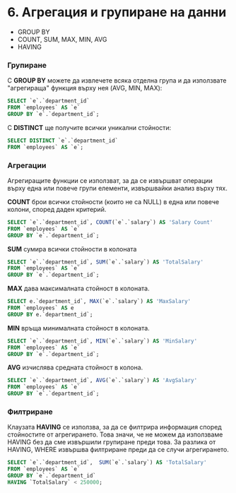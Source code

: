 # 6. Агрегация и групиране на данни
- GROUP BY
- COUNT, SUM, MAX, MIN, AVG
- HAVING

### Групиране
С **GROUP BY** можете да извлечете всяка отделна група и да използвате "агрегираща" функция върху нея (AVG, MIN, MAX):

```sql
SELECT `e`.`department_id` 
FROM `employees` AS `e`
GROUP BY `e`.`department_id`;
```

С **DISTINCT** ще получите всички уникални стойности:
```sql
SELECT DISTINCT `e`.`department_id`
FROM `employees` AS `e`;
```

### Агрегации
Агрегиращите функции се използват, за да се извършват операции върху една или повече групи елементи, извършвайки анализ върху тях. 

**COUNT** брои всички стойности (които не са NULL) в една или повече колони, според даден критерий.
```sql
SELECT `e`.`department_id`, COUNT(`e`.`salary`) AS 'Salary Count'
FROM `employees` AS `e`
GROUP BY `e`.`department_id`;
```

**SUM** сумира всички стойности в колоната
```sql
SELECT `e`.`department_id`, SUM(`e`.`salary`) AS 'TotalSalary'
FROM `employees` AS `e`
GROUP BY `e`.`department_id`;
```

**MAX** дава максималната стойност в колоната.
```sql
SELECT e.`department_id`, MAX(`e`.`salary`) AS 'MaxSalary'
FROM `employees` AS e
GROUP BY e.`department_id`;
```

**MIN** връща минималната стойност в колоната.
```sql
SELECT `e`.`department_id`, MIN(`e`.`salary`) AS 'MinSalary'
FROM `employees` AS `e`
GROUP BY `e`.`department_id`;
```

**AVG** изчислява средната стойност в колона.
```sql
SELECT `e`.`department_id`, AVG(`e`.`salary`) AS 'AvgSalary'
FROM `employees` AS `e`
GROUP BY `e`.`department_id`;
```

### Филтриране
Клаузата **HAVING** се използва, за да се филтрира информация според стойностите от агрегирането. Това значи, че не можем да използваме HAVING без да сме извършили групиране преди това. За разлика от HAVING, WHERE извършва филтриране преди да се случи агрегирането.

```sql
SELECT `e`.`department_id`,  SUM(`e`.`salary`) AS 'TotalSalary'
FROM `employees` AS `e`
GROUP BY `e`.`department_id`
HAVING `TotalSalary` < 250000;
```
